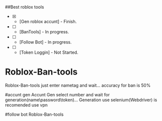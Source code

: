 ##Best roblox tools

- [x] - [Gen roblox accunt] - Finish.
- [ ] - [BanTools] - In progress.
- [ ] - [Follow Bot] - In progress.
- [ ] - [Token Loggin] - Not Started.



# Roblox-Ban-tools
Roblox-Ban-tools just enter nametag and wait...
accuracy for ban is 50%




#accunt gen
Accunt Gen select number and wait for generation(name\password\token)...
Generation use selenium(Webdriver) is recomended use vpn



#follow bot
Roblox-Ban-tools
